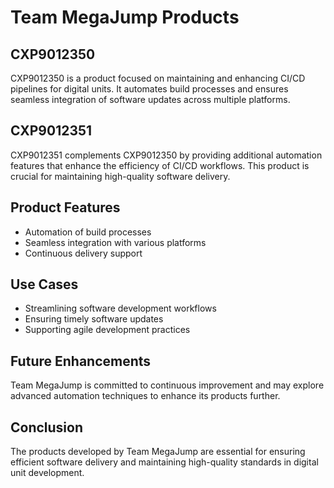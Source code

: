 # Team MegaJump Products

## CXP9012350
CXP9012350 is a product focused on maintaining and enhancing CI/CD pipelines for digital units. It automates build processes and ensures seamless integration of software updates across multiple platforms.

## CXP9012351
CXP9012351 complements CXP9012350 by providing additional automation features that enhance the efficiency of CI/CD workflows. This product is crucial for maintaining high-quality software delivery.

## Product Features
- Automation of build processes
- Seamless integration with various platforms
- Continuous delivery support

## Use Cases
- Streamlining software development workflows
- Ensuring timely software updates
- Supporting agile development practices

## Future Enhancements
Team MegaJump is committed to continuous improvement and may explore advanced automation techniques to enhance its products further.

## Conclusion
The products developed by Team MegaJump are essential for ensuring efficient software delivery and maintaining high-quality standards in digital unit development. 